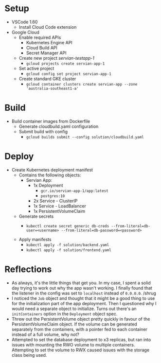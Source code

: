 # Setup
- VSCode 1.60
  - Install Cloud Code extension
- Google Cloud
  - Enable required APIs
    - Kubernetes Engine API
    - Cloud Build API
    - Secret Manager API
  - Create new project *servian-testapp-1*
    - `gcloud projects create servian-app-1`
  - Set active project
    - `gcloud config set project servian-app-1`
  - Create standard GKE cluster
    - `gcloud container clusters create servian-app --zone 'australia-southeast1-a'`

# Build
- Build container images from Dockerfile
  - Generate cloudbuild.yaml configuration
  - Submit build with config
    - `gcloud builds submit --config solution/cloudbuild.yaml`

# Deploy
- Create Kubernetes deployment manifest
  - Contains the following objects:
    - Servian App:
      - 1x Deployment
        - `gcr.io/servian-app-1/app:latest`
        - `postgres:10`
      - 2x Service - ClusterIP
      - 1x Service - LoadBalancer
      - 1x PersistentVolumeClaim
  - Generate secrets
    - ```
      kubectl create secret generic db-creds --from-literal=db-user=<username> --from-literal=db-password=<password>
      ```
  - Apply manifests
    - `kubectl apply -f solution/backend.yaml`
    - `kubectl apply -f solution/frontend.yaml`


# Reflections
- As always, it's the little things that get you. In my case, I spent a solid day trying to work out why the app wasn't working. I finally found that the listener in the config was set to `localhost` instead of `0.0.0.0`. /shrug
- I noticed the `Job` object and thought that it might be a good thing to use for the initialization part of the app deployment. Then I questioned why I would need a separate object to initialize. Turns out there's an `initContainers` option in the `Deployment` object spec.
- Threw out the PersistentVolume object pretty quickly in favour of the PersistentVolumeClaim object. If the volume can be generated separately from the containers, with a pointer fed to each container instead of a full volume, why not?
- Attempted to set the database deployment to x3 replicas, but ran into issues with mounting the RWO volume to multiple containers. Attempting to set the volume to RWX caused issues with the storage class being used.

